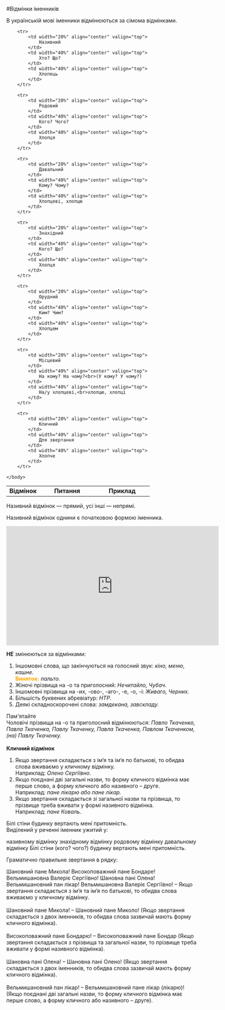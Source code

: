 #Відмінки іменників



В українськiй мовi iменники вiдмiнюються за сiмома вiдмiнками.<br>


<table style="width: 75%;" align="center">
    <body>
        <tr>
            <td width="20%" align="center" valign="top">
                <b>Відмінок</b>
            </td>
            <td width="40%" align="center" valign="top">
                <b>Питання</b>
            </td>
            <td width="40%" align="center" valign="top">
                <b>Приклад</b>
            </td>
        </tr>

        <tr>
            <td width="20%" align="center" valign="top">
                Називний
            </td>
            <td width="40%" align="center" valign="top">
                Хто? Що?
            </td>
            <td width="40%" align="center" valign="top">
                Хлопець
            </td>
        </tr>

        <tr>
            <td width="20%" align="center" valign="top">
                Родовий
            </td>
            <td width="40%" align="center" valign="top">
                Кого? Чого?
            </td>
            <td width="40%" align="center" valign="top">
                Хлопця
            </td>
        </tr>

        <tr>
            <td width="20%" align="center" valign="top">
                Давальний
            </td>
            <td width="40%" align="center" valign="top">
                Кому? Чому?
            </td>
            <td width="40%" align="center" valign="top">
                Хлопцеві, хлопцю
            </td>
        </tr>

        <tr>
            <td width="20%" align="center" valign="top">
                Знахідний
            </td>
            <td width="40%" align="center" valign="top">
                Кого? Що?
            </td>
            <td width="40%" align="center" valign="top">
                Хлопця
            </td>
        </tr>

        <tr>
            <td width="20%" align="center" valign="top">
                Орудний
            </td>
            <td width="40%" align="center" valign="top">
                Ким? Чим?
            </td>
            <td width="40%" align="center" valign="top">
                Хлопцем
            </td>
        </tr>

        <tr>
            <td width="20%" align="center" valign="top">
                Місцевий
            </td>
            <td width="40%" align="center" valign="top">
                На кому? На чому?<br>(У кому? У чому?)
            </td>
            <td width="40%" align="center" valign="top">
                На/у хлопцеві,<br>хлопцю, хлопці
            </td>
        </tr>

        <tr>
            <td width="20%" align="center" valign="top">
                Кличний
            </td>
            <td width="40%" align="center" valign="top">
                Для звертання
            </td>
            <td width="40%" align="center" valign="top">
                Хлопче
            </td>
        </tr>

    </body>
</table>

Називний вiдмiнок — прямий, усi iншi — непрямi.
<br>

Називний вiдмiнок однини є початковою формою iменника.

<div class="fluidMedia">
<iframe align="center" width="560" height="315" src="https://www.youtube.com/embed/y7MFdg-xjD4" frameborder="0" allowfullscreen></iframe>
</div>
<div class="popup">
</div>

<span class="p1"><b>НЕ</b> змiнюються за вiдмiнками:</span>

<ol>
<li>Iншомовнi слова, що закiнчуються на голосний звук: <i>кiно, меню, кашне.</i><br>
<font color="orange"><b>Виняток:</b></font> <i>пальто.</i> </li>
<li>Жiночi прiзвища на <span class="p1">-о</span> та приголосний: <i>Нечитайло, Чубач</i>.</li>
<li>Iншомовнi прiзвища на <span class="p1">-их, -ово-, -аго-, -е, -о, -i</span>: <i>Живаго, Черних.</i></li>
<li>Бiльшiсть буквених абревiатур: <i>НТР</i>.</li>
<li>Деякi складноскороченi слова: <i>замдекана, завскладу.</i></li>
</ol>

<div class="add-wrap">
<span class="add">Пам'ятайте</span>
<div class="add-text">
Чоловiчi прiзвища на <span class="p1">-о</span> та приголосний вiдмiнюються: <i>Павло Ткаченко, Павла Ткаченка, Павлу Ткаченку, Павла Ткаченка, Павлом Ткаченком, (на) Павлу Ткаченку.</i>
</div>
</div>

<br>
<span class="p1"><b>Кличний вiдмiнок</b></span>

<ol>
<li>Якщо звертання складається з iм‘я та iм‘я по батьковi, то обидва слова вживаємо у кличному вiдмiнку.<br>
<span class="p1">Наприклад</span>: <i>Олено Сергiївно</i>.</li>
<li>Якщо поєднанi двi загальнi назви, то форму кличного вiдмiнка має перше слово, а форму кличного або називного – друге.<br>
<span class="p1">Наприклад</span>: <i>пане лiкарю або пане лiкар.</i></li>
<li>Якщо звертання складається зi загальної назви та прiзвища, то прiзвище треба вживати у формi називного вiдмiнка.<br>
<span class="p1">Наприклад</span>: <i>пане Коваль</i>.</li>
</ol>


<quiz correctLabel="correct" incorrectLabel="incorrect" checkLabel="check">
    <question text="">
       <p>Білі стіни <span class="p1">будинку</span> вертають мені притомність.<br>Виділений у реченні іменник ужитий у:
</p>
        <answer>називному відмінку</answer>
        <answer>знахідному відмінку</answer>
        <answer correct>родовому відмінку</answer>
        <answer>давальному відмінку</answer>
        <explanation>
  Білі стіни (кого? чого?) будинку вертають мені притомність.
        <explanation>
    </question>
</quiz>


<quiz correctLabel="correct" incorrectLabel="incorrect" checkLabel="check">
    <question text="">
       <p>Граматично правильне звертання в рядку:</p>
        <answer>Шановний пане Микола!</answer>
        <answer>Високоповажний пане Бондаре!</answer>
        <answer correct>Вельмишановна Валеріє Сергіївно!</answer>
        <answer>Шановна пані Олена!</answer>
        <answer>Вельмишановний пан лікар!</answer>
        <explanation>
  Вельмишановна Валеріє Сергіївно! – Якщо звертання складається з ім’я та ім’я по батькові, то обидва слова вживаємо у кличному відмінку.<br>
  <br>
Шановний пане Микола! – Шановний пане Миколо! (Якщо звертання складається з двох іменників, то обидва слова зазвичай мають форму кличного відмінка). <br>
<br>
Високоповажний пане Бондарю! – Високоповажний пане Бондар (Якщо звертання складається з прізвища та загальної назви, то прізвище треба вживати у формі називного відмінка). <br>
<br>
Шановна пані Олена! – Шановна пані Олено! (Якщо звертання складається з двох іменників, то обидва слова зазвичай мають форму кличного відмінка). <br>
<br>
Вельмишановний пан лікар! – Вельмишановний пане лікар (лікарю)! (Якщо поєднані дві загальні назви, то форму кличного відмінка має перше слово, а форму кличного або називного – друге).
        <explanation>
    </question>
</quiz>

